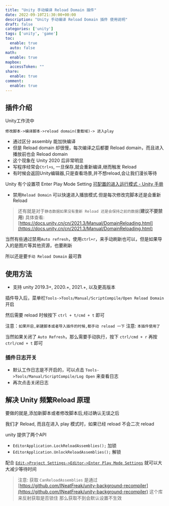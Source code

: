 ```yaml
---
title: "Unity 手动编译 Reload Domain 插件"
date: 2022-09-10T21:30:00+00:00
description: "Unity 手动编译 Reload Domain 插件 使用说明"
draft: false
categories: ['unity']
tags: ['unity', 'game']
toc:
  enable: true
  auto: false
math:
  enable: true
mapbox:
  accessToken: ""
share:
  enable: true
comment:
  enable: true
---
```


## 插件介绍

Unity工作流中

`修改脚本->编译脚本->reload domain(重载域)-> 进入play`

- 通过区分 assembly 能加快编译
- 但是 Reload domain 却很慢，每次编译之后都要 Reload domain，而且进入播放前也会 Reload domain
- 这个现象在 Unity 2020 后非常明显
- 写程序经常会`Ctrl+s`, 一旦保存,就会重新编译,继而触发 Reload
- 有时候会返回Unity编辑器,只是查看场景,并不想reload,会让我们漫长等待

Unity 有个设置项 Enter Play Mode Setting  [可配置的进入运行模式 - Unity 手册](https://docs.unity.cn/cn/2021.3/Manual/ConfigurableEnterPlayMode.html)

- 禁用`Reload Domain` 可以快速进入播放模式.但是每次修改完脚本还是会重新 Reload

> 还有就是对于`静态数据如果没有重新 Reload 还是会保持之前的数据`(**建议不要禁用**) 具体查看: [https://docs.unity.cn/cn/2021.3/Manual/DomainReloading.html](https://docs.unity.cn/cn/2021.3/Manual/DomainReloading.html)

当然有些通过禁用`Auto refresh`，使用`ctrl+r`，来手动刷新也可以，但是如果导入的是图片等其他资源，也要刷新

所以还是要`手动 Reload Domain` 最可靠

## 使用方法

- 支持 unity 2019.3+, 2020.+, 2021.+, 以及更高版本

插件导入后，菜单栏`Tools->Tools/Manual/ScriptCompile/Open Reload Domain` 开启

然后需要 reload 时候按下 `ctrl + t/cmd + t` 即可

注意：`如果开启,新建脚本或者导入插件的时候,都手动 reload 一下`
注意: `本插件使用了 `

当然如果关闭了 `Auto Refresh`，那么需要手动执行，按下 `ctrl/cmd + r` 再按 `ctrl/cmd + t` 即可

### 插件日志开关

- 默认工作日志是不开启的，可以点击 `Tools->Tools/Manual/ScriptCompile/Log Open` 来查看日志
- 再次点击关闭日志

## 解决 Unity 频繁Reload 原理

要做的就是,添加新脚本或者修改脚本后,经过确认无误之后

我们才 Reload, 而且在进入 play 模式时，如果已经 reload 不会二次 reload

unity 提供了两个API

- `EditorApplication.LockReloadAssemblies();` 加锁
- `EditorApplication.UnlockReloadAssemblies();` 解锁

配合 [`Edit->Project Settings->Editor->Enter Play Mode Settings`](https://docs.unity3d.com/2019.3/Documentation/Manual/ConfigurableEnterPlayMode.html) 就可以大大减少等待时间

> 注意: 获取 `CanReloadAssemblies` 是通过 [https://github.com/INeatFreak/unity-background-recompiler](https://github.com/INeatFreak/unity-background-recompiler) 这个库来反射获取是否锁住
> 那么获取不到会默认设置不生效

